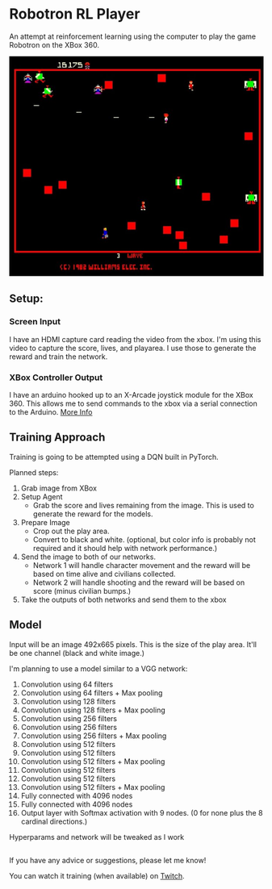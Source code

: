 # Robotron RL Player
An attempt at reinforcement learning using the computer to play the game Robotron on the XBox 360.

![](resources/images/example_screen.jpg)

## Setup:
### Screen Input
I have an HDMI capture card reading the video from the xbox.  I'm using this video to capture the score, lives, and playarea.  I use those to generate the reward and train the network.

### XBox Controller Output
I have an arduino hooked up to an X-Arcade joystick module for the XBox 360.  This allows me to send commands to the xbox via a serial connection to the Arduino.  [More Info](arduino/README.md)

## Training Approach
Training is going to be attempted using a DQN built in PyTorch.

Planned steps:
1. Grab image from XBox
2. Setup Agent
    - Grab the score and lives remaining from the image.  This is used to generate the reward for the models.
3. Prepare Image
     - Crop out the play area.
     - Convert to black and white.  (optional, but color info is probably not required and it should help with network performance.)
4. Send the image to both of our networks.
    - Network 1 will handle character movement and the reward will be based on time alive and civilians collected.
    - Network 2 will handle shooting and the reward will be based on score (minus civilian bumps.)
5. Take the outputs of both networks and send them to the xbox

## Model
Input will be an image 492x665 pixels.  This is the size of the play area.  It'll be one channel (black and white image.)

I'm planning to use a model similar to a VGG network:
1.   Convolution using 64 filters
2.   Convolution using 64 filters + Max pooling
3.   Convolution using 128 filters
4.   Convolution using 128 filters + Max pooling
5.   Convolution using 256 filters
6.   Convolution using 256 filters
7.   Convolution using 256 filters + Max pooling
8.   Convolution using 512 filters
9.   Convolution using 512 filters
10. Convolution using 512 filters + Max pooling
11. Convolution using 512 filters
12. Convolution using 512 filters
13. Convolution using 512 filters + Max pooling
14. Fully connected with 4096 nodes
15. Fully connected with 4096 nodes
16. Output layer with Softmax activation with 9 nodes.  (0 for none plus the 8 cardinal directions.)

Hyperparams and network will be tweaked as I work

## 

If you have any advice or suggestions, please let me know!

You can watch it training (when available) on [Twitch](https://www.twitch.tv/stridera).
